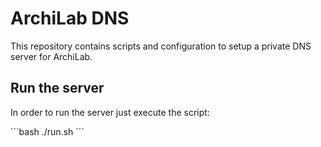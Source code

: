 # ArchiLab DNS

This repository contains scripts and configuration to setup a private DNS server for ArchiLab.

## Run the server

In order to run the server just execute the script:

´´´bash
./run.sh
´´´

